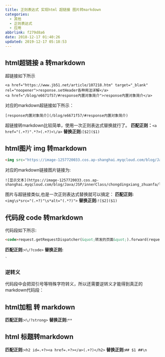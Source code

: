 ```yaml
---
title: 正则表达式 实现html 超链接 图片转markdown
categories:
  - 其他
  - 正则表达式
  - 应用
abbrlink: f279d8a6
date: 2018-12-17 01:40:26
updated: 2019-12-17 05:18:53
---
```

## html超链接 a 转markdown ##
超链接如下所示
```
<a href="https://www.jb51.net/article/107218.htm" target="_blank" rel="noopener">response.setHeader各种用法详解</a>
<a href="/blog/e6671f57/#response内置对象简介">response内置对象简介</a>
```
对应的markdown超链接如下所示：
```
[response内置对象简介](/blog/e6671f57/#response内置对象简介)
```

超链接转markdown比较简单，使用一次正则表达式替换就行了。
**匹配正则：**`<a href="(.+?)".*?>(.+?)<\/a>`
**替换正则:**`[$2]($1)`

## html图片 img 转markdown ##
```html
<img src="https://image-1257720033.cos.ap-shanghai.myqcloud.com/blog/Java/JSP/innerClass/chongdingxiang_zhuanfa/login.png" alt="显示文本">
```
对应的markdown链接图片链接为:
```
![显示文本](https://image-1257720033.cos.ap-shanghai.myqcloud.com/blog/Java/JSP/innerClass/chongdingxiang_zhuanfa/login.png)
```
图片与超链接类似,也是一次正则表达式替换就可以搞定：
**匹配正则:**`<img\s*src="(.+?)"\s*alt="(.*?)">`
**替换正则:**`![$2]($1)`

## 代码段 code 转markdown ##
代码段如下所示:
```html
<code>request.getRequestDispatcher(&quot;转发的页面&quot;).forward(request,response);</code>
```
**匹配正则:**`<\/?code>`
**替换正则:**
```
`
```

### 逆转义 ###
代码段中会把双引号等特殊字符转义，所以还需要逆转义才能得到真正的markdown代码段：



## html加粗 转 markdown ##
**匹配正则:**`<\/?strong>`
**替换正则:**`**`

## html 标题转markdown ##
**匹配正则:**`<h2 id=.+?><a href=.+?></a>(.+?)</h2>`
**替换正则:**`## $1 ##\n`

